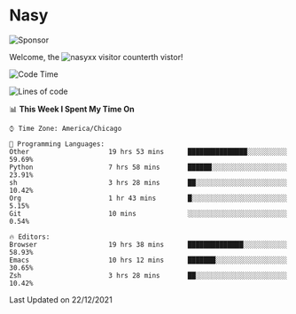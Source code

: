 # Nasy

<!--
<p align="center">
<img height="200" src="https://github-readme-stats.vercel.app/api?username=nasyxx&count_private=true&show_icons=true&theme=dracula&include_all_commits=true"/>
<img height="200" src="https://github-readme-stats.vercel.app/api/top-langs/?username=nasyxx&theme=dracula&hide=html,jupyter+notebook&count_private=true&show_icons=true"/>
</p>

  
----------------
-->

![Sponsor](https://img.shields.io/static/v1.svg?label=Sponsor&message=%E2%9D%A4&logo=GitHub&style=flat&color=pink)
 
Welcome, the ![nasyxx visitor counter](https://count.getloli.com/get/@nasyxx?theme=rule34)th vistor!
 
<!--START_SECTION:waka-->
![Code Time](http://img.shields.io/badge/Code%20Time-1%2C599%20hrs%2038%20mins-blue)

![Lines of code](https://img.shields.io/badge/From%20Hello%20World%20I%27ve%20Written-5%20Million%20lines%20of%20code-blue)

📊 **This Week I Spent My Time On** 

```text
⌚︎ Time Zone: America/Chicago

💬 Programming Languages: 
Other                    19 hrs 53 mins      ███████████████░░░░░░░░░░   59.69% 
Python                   7 hrs 58 mins       ██████░░░░░░░░░░░░░░░░░░░   23.91% 
sh                       3 hrs 28 mins       ██░░░░░░░░░░░░░░░░░░░░░░░   10.42% 
Org                      1 hr 43 mins        █░░░░░░░░░░░░░░░░░░░░░░░░   5.15% 
Git                      10 mins             ░░░░░░░░░░░░░░░░░░░░░░░░░   0.54%

🔥 Editors: 
Browser                  19 hrs 38 mins      ██████████████░░░░░░░░░░░   58.93% 
Emacs                    10 hrs 12 mins      ███████░░░░░░░░░░░░░░░░░░   30.65% 
Zsh                      3 hrs 28 mins       ██░░░░░░░░░░░░░░░░░░░░░░░   10.42%

```


 Last Updated on 22/12/2021
<!--END_SECTION:waka-->

<!-- ![visitors](https://visitor-badge.laobi.icu/badge?page_id=nasyxx.nasyxx) -->
